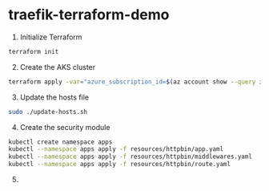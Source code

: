 # traefik-terraform-demo

1. Initialize Terraform
```bash
terraform init
```

2. Create the AKS cluster
```bash
terraform apply -var="azure_subscription_id=$(az account show --query id -o tsv)"
```

3. Update the hosts file
```bash
sudo ./update-hosts.sh
```

4. Create the security module
```bash
kubectl create namespace apps
kubectl --namespace apps apply -f resources/httpbin/app.yaml
kubectl --namespace apps apply -f resources/httpbin/middlewares.yaml
kubectl --namespace apps apply -f resources/httpbin/route.yaml
```

5. 
